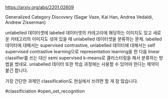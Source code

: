 https://arxiv.org/abs/2201.02609

Generalized Category Discovery (Sagar Vaze, Kai Han, Andrea Vedaldi, Andrew Zisserman)

unlabelled 데이터셋에 labeled 데이터셋의 카테고리에 해당하는 이미지도 있고 새로운 카테고리의 이미지도 섞여 있을 때 unlabelled 데이터셋을 분류하는 문제. labelled 데이터에 대해서는 supervised contrastive, unlabelled 데이터에 대해서는 self supervised contrastive learning으로 representation learning을 한 다음 linear classifier를 쓰는 대신 semi supervised k-means로 클러스터링을 해서 분류하는 방법을 썼네요. unlabelled 데이터 또한 학습 과정에는 사용할 수 있어야 한다는 제약이 붙긴 합니다.

가장 간단한 과제인 classification도 현실에서 쓰려면 할 게 참 많습니다.

#classificiation #open_set_recognition 